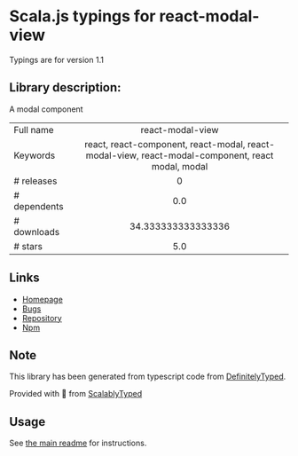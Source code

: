 
# Scala.js typings for react-modal-view

Typings are for version 1.1

## Library description:
A modal component

|                    |                 |
| ------------------ | :-------------: |
| Full name          | react-modal-view |
| Keywords           | react, react-component, react-modal, react-modal-view, react-modal-component, react modal, modal |
| # releases         | 0 |
| # dependents       | 0.0 |
| # downloads        | 34.333333333333336 |
| # stars            | 5.0 |

## Links
- [Homepage](https://github.com/StevenIseki/react-modal-view.git)
- [Bugs](https://github.com/StevenIseki/react-modal-view/issues)
- [Repository](https://github.com/StevenIseki/react-modal-view)
- [Npm](https://www.npmjs.com/package/react-modal-view)
    


## Note
This library has been generated from typescript code from [DefinitelyTyped](https://definitelytyped.org).

Provided with :purple_heart: from [ScalablyTyped](https://github.com/oyvindberg/ScalablyTyped)

## Usage
See [the main readme](../../readme.md) for instructions.


